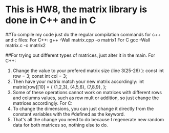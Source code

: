 # This is HW8, the matrix library is done in C++ and in C


##To compile my code just do the regular compilation commands for c++ and c files:
For C++:
g++ -Wall matrix.cpp -o matrix1
For C
gcc -Wall matrix.c -o matrix2


##For trying out different types of matrices, just alter it in the main.
For C++:
1. Change the value to your prefered matrix size (line 3(25-26) ):
const int row = 3;
const int col = 3;
2. Then have your matrix match your new matrix accordingly:
int matrix[row][10] = {
  {1,2,3},
  {4,5,6},
  {7,8,9},
};
3. Some of these operations cannot work on matrices with different rows and
columns values, such as row mult or addition, so just change the matrices
accordingly.
For C:
1. To change the dimensions, you can just change it directly from the constant
variables with the #defined as the keyword.
2. That's all the change you need to do because I regenerate new random data for
both matrices so, nothing else to do.
   

